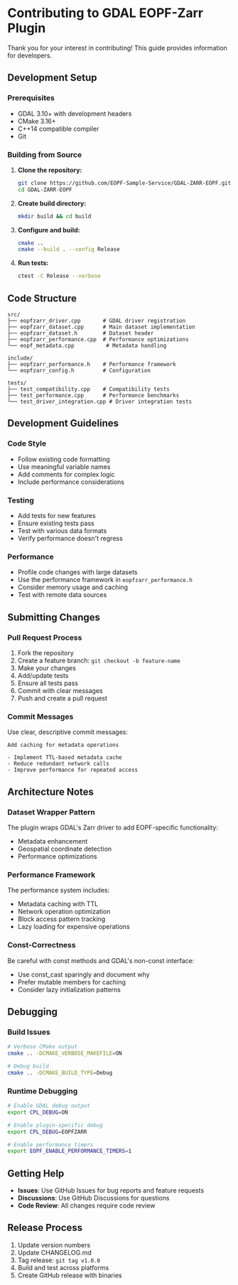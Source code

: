 # Contributing to GDAL EOPF-Zarr Plugin

Thank you for your interest in contributing! This guide provides information for developers.

## Development Setup

### Prerequisites
- GDAL 3.10+ with development headers
- CMake 3.16+
- C++14 compatible compiler
- Git

### Building from Source

1. **Clone the repository:**
   ```bash
   git clone https://github.com/EOPF-Sample-Service/GDAL-ZARR-EOPF.git
   cd GDAL-ZARR-EOPF
   ```

2. **Create build directory:**
   ```bash
   mkdir build && cd build
   ```

3. **Configure and build:**
   ```bash
   cmake ..
   cmake --build . --config Release
   ```

4. **Run tests:**
   ```bash
   ctest -C Release --verbose
   ```

## Code Structure

```
src/
├── eopfzarr_driver.cpp       # GDAL driver registration
├── eopfzarr_dataset.cpp      # Main dataset implementation
├── eopfzarr_dataset.h        # Dataset header
├── eopfzarr_performance.cpp  # Performance optimizations
└── eopf_metadata.cpp          # Metadata handling

include/
├── eopfzarr_performance.h    # Performance framework
└── eopfzarr_config.h         # Configuration

tests/
├── test_compatibility.cpp    # Compatibility tests
├── test_performance.cpp      # Performance benchmarks
└── test_driver_integration.cpp # Driver integration tests
```

## Development Guidelines

### Code Style
- Follow existing code formatting
- Use meaningful variable names
- Add comments for complex logic
- Include performance considerations

### Testing
- Add tests for new features
- Ensure existing tests pass
- Test with various data formats
- Verify performance doesn't regress

### Performance
- Profile code changes with large datasets
- Use the performance framework in `eopfzarr_performance.h`
- Consider memory usage and caching
- Test with remote data sources

## Submitting Changes

### Pull Request Process
1. Fork the repository
2. Create a feature branch: `git checkout -b feature-name`
3. Make your changes
4. Add/update tests
5. Ensure all tests pass
6. Commit with clear messages
7. Push and create a pull request

### Commit Messages
Use clear, descriptive commit messages:
```
Add caching for metadata operations

- Implement TTL-based metadata cache
- Reduce redundant network calls
- Improve performance for repeated access
```

## Architecture Notes

### Dataset Wrapper Pattern
The plugin wraps GDAL's Zarr driver to add EOPF-specific functionality:
- Metadata enhancement
- Geospatial coordinate detection
- Performance optimizations

### Performance Framework
The performance system includes:
- Metadata caching with TTL
- Network operation optimization
- Block access pattern tracking
- Lazy loading for expensive operations

### Const-Correctness
Be careful with const methods and GDAL's non-const interface:
- Use const_cast sparingly and document why
- Prefer mutable members for caching
- Consider lazy initialization patterns

## Debugging

### Build Issues
```bash
# Verbose CMake output
cmake .. -DCMAKE_VERBOSE_MAKEFILE=ON

# Debug build
cmake .. -DCMAKE_BUILD_TYPE=Debug
```

### Runtime Debugging
```bash
# Enable GDAL debug output
export CPL_DEBUG=ON

# Enable plugin-specific debug
export CPL_DEBUG=EOPFZARR

# Enable performance timers
export EOPF_ENABLE_PERFORMANCE_TIMERS=1
```

## Getting Help

- **Issues**: Use GitHub Issues for bug reports and feature requests
- **Discussions**: Use GitHub Discussions for questions
- **Code Review**: All changes require code review

## Release Process

1. Update version numbers
2. Update CHANGELOG.md
3. Tag release: `git tag v1.0.0`
4. Build and test across platforms
5. Create GitHub release with binaries
